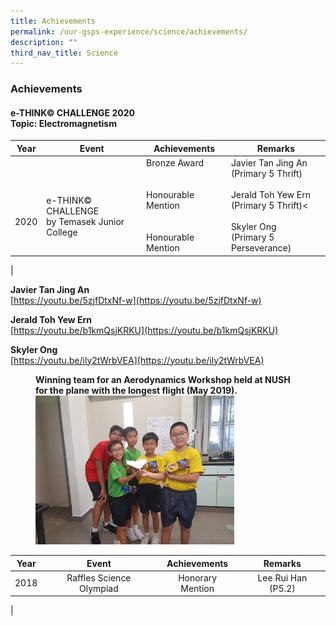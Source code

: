 ```yaml
---
title: Achievements
permalink: /our-gsps-experience/science/achievements/
description: ""
third_nav_title: Science
---
```

### **Achievements**
#### **e-THINK© CHALLENGE 2020<br>Topic: Electromagnetism**

| Year | Event | Achievements | Remarks |
|---|---|---|---|
| <br><br><br>2020 | <br><br>e-THINK© CHALLENGE<br>by Temasek Junior College | Bronze Award <br><br><br>Honourable Mention<br><br><br>Honourable Mention| Javier Tan Jing An<br>(Primary 5 Thrift)<br><br>Jerald Toh Yew Ern<br>(Primary 5 Thrift)<<br><br>Skyler Ong<br>(Primary 5 Perseverance) |
|

**Javier Tan Jing An**<br>
[https://youtu.be/5zjfDtxNf-w](https://youtu.be/5zjfDtxNf-w)

**Jerald Toh Yew Ern**<br>
[https://youtu.be/b1kmQsjKRKU](https://youtu.be/b1kmQsjKRKU)

**Skyler Ong**<br>
[https://youtu.be/ily2tWrbVEA](https://youtu.be/ily2tWrbVEA)

<figure>
	<figcaption><strong>  Winning team for an Aerodynamics Workshop held at NUSH for the plane with the longest flight (May 2019).
</strong></figcaption>
<img src="/images/science4.jpg" style="width:75%">
</figure>

| Year | Event | Achievements | Remarks |
|:---:|:---:|:---:|:---:|
| 2018 | Raffles Science Olympiad | Honorary Mention | Lee Rui Han (P5.2) |
|